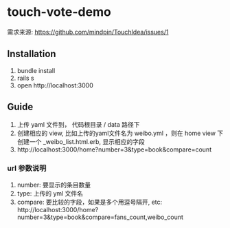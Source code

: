 # touch-vote-demo

需求来源: https://github.com/mindpin/TouchIdea/issues/1





## Installation

1. bundle install
2. rails s
3. open http://localhost:3000


## Guide
1. 上传 yaml 文件到， 代码根目录 / data 路径下
2. 创建相应的 view, 比如上传的yaml文件名为 weibo.yml ，则在 home view 下创建一个 _weibo_list.html.erb, 显示相应的字段
3. http://localhost:3000/home?number=3&type=book&compare=count

### url 参数说明
1. number: 要显示的条目数量
2. type: 上传的 yml 文件名
3. compare: 要比较的字段，如果是多个用逗号隔开, etc: http://localhost:3000/home?number=3&type=book&compare=fans_count,weibo_count